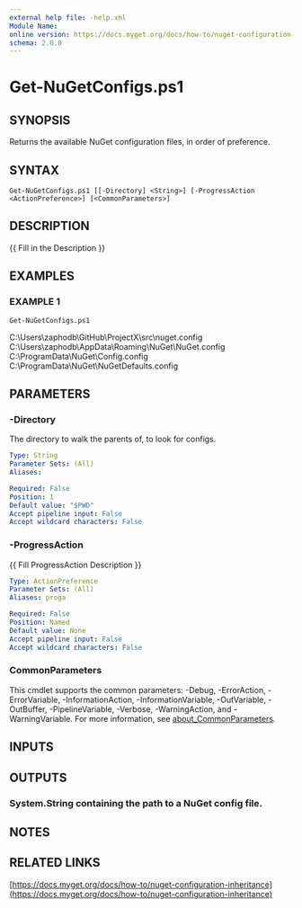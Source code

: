 ```yaml
---
external help file: -help.xml
Module Name:
online version: https://docs.myget.org/docs/how-to/nuget-configuration-inheritance
schema: 2.0.0
---
```


# Get-NuGetConfigs.ps1

## SYNOPSIS
Returns the available NuGet configuration files, in order of preference.

## SYNTAX

```
Get-NuGetConfigs.ps1 [[-Directory] <String>] [-ProgressAction <ActionPreference>] [<CommonParameters>]
```

## DESCRIPTION
{{ Fill in the Description }}

## EXAMPLES

### EXAMPLE 1
```
Get-NuGetConfigs.ps1
```

C:\Users\zaphodb\GitHub\ProjectX\src\nuget.config
C:\Users\zaphodb\AppData\Roaming\NuGet\NuGet.config
C:\ProgramData\NuGet\Config.config
C:\ProgramData\NuGet\NuGetDefaults.config

## PARAMETERS

### -Directory
The directory to walk the parents of, to look for configs.

```yaml
Type: String
Parameter Sets: (All)
Aliases:

Required: False
Position: 1
Default value: "$PWD"
Accept pipeline input: False
Accept wildcard characters: False
```

### -ProgressAction
{{ Fill ProgressAction Description }}

```yaml
Type: ActionPreference
Parameter Sets: (All)
Aliases: proga

Required: False
Position: Named
Default value: None
Accept pipeline input: False
Accept wildcard characters: False
```

### CommonParameters
This cmdlet supports the common parameters: -Debug, -ErrorAction, -ErrorVariable, -InformationAction, -InformationVariable, -OutVariable, -OutBuffer, -PipelineVariable, -Verbose, -WarningAction, and -WarningVariable. For more information, see [about_CommonParameters](http://go.microsoft.com/fwlink/?LinkID=113216).

## INPUTS

## OUTPUTS

### System.String containing the path to a NuGet config file.
## NOTES

## RELATED LINKS

[https://docs.myget.org/docs/how-to/nuget-configuration-inheritance](https://docs.myget.org/docs/how-to/nuget-configuration-inheritance)

